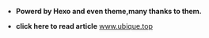 - **Powerd by Hexo and even theme,many thanks to them.**

- **click here to read article**  www.ubique.top
